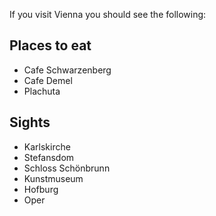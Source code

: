If you visit Vienna you should see the following:

## Places to eat
- Cafe Schwarzenberg
- Cafe Demel
- Plachuta



## Sights
- Karlskirche
- Stefansdom
- Schloss Schönbrunn
- Kunstmuseum
- Hofburg
- Oper
